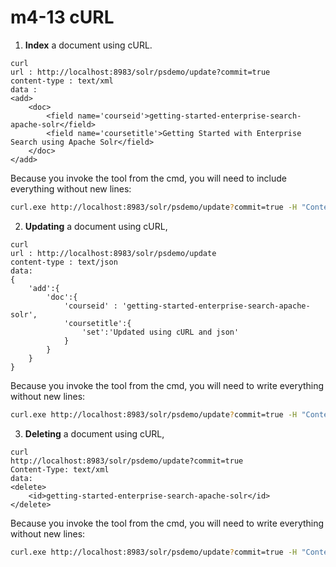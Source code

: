 # m4-13 cURL

1. **Index** a document using cURL.

```
curl
url : http://localhost:8983/solr/psdemo/update?commit=true
content-type : text/xml
data : 
<add>
	<doc>
		<field name='courseid'>getting-started-enterprise-search-apache-solr</field>
		<field name='coursetitle'>Getting Started with Enterprise Search using Apache Solr</field>
	</doc>
</add>
```

Because you invoke the tool from the cmd, you will need to include everything without new lines:

```bash
curl.exe http://localhost:8983/solr/psdemo/update?commit=true -H "Content-Type: text/xml;" --data-binary "<add><doc><field name='courseid'>getting-started-enterprise-search-apache-solr</field><field name='coursetitle'>Getting Started with Enterprise Search using Apache Solr</field></doc></add>"
```

2. **Updating** a document using cURL,

```
curl
url : http://localhost:8983/solr/psdemo/update
content-type : text/json
data:
{
	'add':{ 
        'doc':{
            'courseid' : 'getting-started-enterprise-search-apache-solr',
            'coursetitle':{
                'set':'Updated using cURL and json'
            }
    	}
	}
}
```

Because you invoke the tool from the cmd, you will need to write everything without new lines:

```bash
curl.exe http://localhost:8983/solr/psdemo/update?commit=true -H "Content-Type: text/json;" --data-binary "{'add':{ 'doc':{'courseid':'getting-started-enterprise-search-apache-solr','coursetitle':{'set':'Updated using cURL and json'}}}}"
```

3. **Deleting** a document using cURL,

```
curl
http://localhost:8983/solr/psdemo/update?commit=true 
Content-Type: text/xml
data:
<delete>
	<id>getting-started-enterprise-search-apache-solr</id>
</delete>
```

Because you invoke the tool from the cmd, you will need to write everything without new lines:

```bash
curl.exe http://localhost:8983/solr/psdemo/update?commit=true -H "Content-Type: text/xml" --data-binary "<delete><id>getting-started-enterprise-search-apache-solr</id></delete>"
```